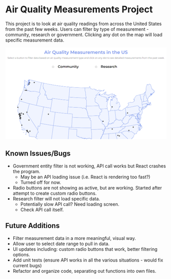 # Air Quality Measurements Project

This project is to look at air quality readings from across the United States from the past few weeks. Users can filter by type of measurement - community, research or government. Clicking any dot on the map will load specific measurement data.

![Screenshot of app](https://github.com/kittywizard/air-quality/blob/c809c203ac308c11fdf7d8d1e1a33d33851b3bd3/screenshot.PNG)

## Known Issues/Bugs
- Government entity filter is not working, API call works but React crashes the program.
  - May be an API loading issue (i.e. React is rendering too fast?)
  - Turned off for now.
- Radio buttons are not showing as active, but are working. Started after attempt to create custom radio buttons.
- Research filter will not load specific data.
  - Potentially slow API call? Need loading screen.
  - Check API call itself.

## Future Additions 
- Filter measurement data in a more meaningful, visual way.
- Allow user to select date range to pull in data.
- UI updates including: custom radio buttons that work, better filtering options.
- Add unit tests (ensure API works in all the various situations - would fix current bugs)
- Refactor and organize code, separating out functions into own files. 
